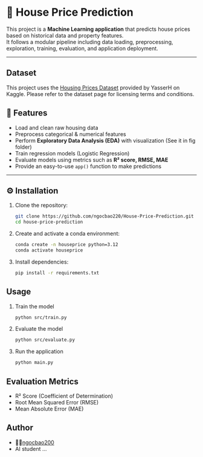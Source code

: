 # 🏡 House Price Prediction

This project is a **Machine Learning application** that predicts house prices based on historical data and property features.  
It follows a modular pipeline including data loading, preprocessing, exploration, training, evaluation, and application deployment.

---

## Dataset
This project uses the [Housing Prices Dataset](https://www.kaggle.com/datasets/yasserh/housing-prices-dataset) provided by YasserH on Kaggle.
Please refer to the dataset page for licensing terms and conditions.

## 🚀 Features

- Load and clean raw housing data  
- Preprocess categorical & numerical features
- Perform **Exploratory Data Analysis (EDA)** with visualization (See it in fig folder)
- Train regression models (Logistic Regression)  
- Evaluate models using metrics such as **R² score, RMSE, MAE**  
- Provide an easy-to-use `app()` function to make predictions  

---

## ⚙️ Installation

1. Clone the repository:
   ```bash
   git clone https://github.com/ngocbao220/House-Price-Prediction.git
   cd house-price-prediction
2. Create and activate a conda environment:
    ```bash
    conda create -n houseprice python=3.12
    conda activate houseprice
3. Install dependencies:
    ```bash
    pip install -r requirements.txt

## Usage
1. Train the model
    ```bash
    python src/train.py
2. Evaluate the model
    ```bash
    python src/evaluate.py
3. Run the application
    ```bash
    python main.py

## Evaluation Metrics
- R² Score (Coefficient of Determination)
- Root Mean Squared Error (RMSE)
- Mean Absolute Error (MAE)

## Author
- 👨‍💻[ngocbao200](https://github.com/ngocbao220)
- AI student ... 
